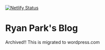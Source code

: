 [![Netlify Status](https://api.netlify.com/api/v1/badges/25682982-d4a2-40e6-8b2d-f31caf9b481d/deploy-status)](https://app.netlify.com/sites/kind-noether-1f6a00/deploys)

# Ryan Park's Blog
Archived!! 
This is migrated to wordpress.com
